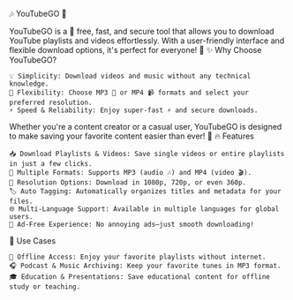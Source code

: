 🎶 YouTubeGO 🎥

YouTubeGO is a 🌟 free, fast, and secure tool that allows you to download YouTube playlists and videos effortlessly. With a user-friendly interface and flexible download options, it's perfect for everyone! 🎉
✨ Why Choose YouTubeGO?

    💡 Simplicity: Download videos and music without any technical knowledge.
    🔧 Flexibility: Choose MP3 🎵 or MP4 📹 formats and select your preferred resolution.
    ⚡ Speed & Reliability: Enjoy super-fast ⚡ and secure downloads.

Whether you're a content creator or a casual user, YouTubeGO is designed to make saving your favorite content easier than ever! 🚀
🔥 Features

    📥 Download Playlists & Videos: Save single videos or entire playlists in just a few clicks.
    🔄 Multiple Formats: Supports MP3 (audio 🎶) and MP4 (video 🎬).
    🎥 Resolution Options: Download in 1080p, 720p, or even 360p.
    🏷️ Auto Tagging: Automatically organizes titles and metadata for your files.
    🌐 Multi-Language Support: Available in multiple languages for global users.
    🚫 Ad-Free Experience: No annoying ads—just smooth downloading!

🎯 Use Cases

    📡 Offline Access: Enjoy your favorite playlists without internet.
    🎧 Podcast & Music Archiving: Keep your favorite tunes in MP3 format.
    🎓 Education & Presentations: Save educational content for offline study or teaching.
